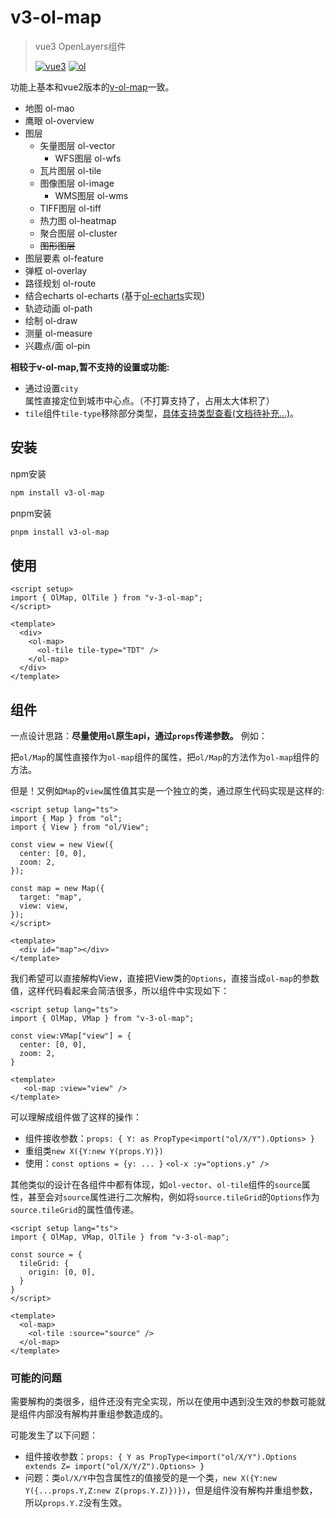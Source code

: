 # v3-ol-map

> vue3 OpenLayers组件
> 
> [![vue3](https://img.shields.io/badge/vue-^3.5-8A2BE2)](https://github.com/vuejs/core/tree/main/packages/vue#readme)
> [![ol](https://img.shields.io/badge/OpenLayers-^10-20c3aa)](https://openlayers.org/)

功能上基本和vue2版本的[v-ol-map](https://github.com/pp129/vue-openlayers-map)一致。

- 地图 ol-mao
- 鹰眼 ol-overview
- 图层
    - 矢量图层 ol-vector
      - WFS图层 ol-wfs
    - 瓦片图层 ol-tile
    - 图像图层 ol-image
      - WMS图层 ol-wms
    - TIFF图层 ol-tiff
    - 热力图 ol-heatmap
    - 聚合图层 ol-cluster
    - ~~图形图层~~
- 图层要素 ol-feature
- 弹框 ol-overlay
- 路径规划 ol-route
- 结合echarts ol-echarts (基于[ol-echarts](https://github.com/sakitam-fdd/ol3Echarts)实现)
- 轨迹动画 ol-path
- 绘制 ol-draw
- 测量 ol-measure
- 兴趣点/面 ol-pin

__相较于v-ol-map,暂不支持的设置或功能:__

* 通过设置`city`属性直接定位到城市中心点。（不打算支持了，占用太大体积了）
* `tile`组件`tile-type`移除部分类型，[具体支持类型查看(文档待补充...)](#v3-ol-map)。

## 安装

npm安装

```bash
npm install v3-ol-map
```

pnpm安装

```bash
pnpm install v3-ol-map
```

## 使用

```vue
<script setup>
import { OlMap, OlTile } from "v-3-ol-map";
</script>

<template>
  <div>
    <ol-map>
      <ol-tile tile-type="TDT" />
    </ol-map>
  </div>
</template>
```

## 组件

一点设计思路：__尽量使用`ol`原生api，通过`props`传递参数。__ 例如：

把`ol/Map`的属性直接作为`ol-map`组件的属性，把`ol/Map`的方法作为`ol-map`组件的方法。

但是！又例如`Map`的`view`属性值其实是一个独立的类，通过原生代码实现是这样的:

```vue
<script setup lang="ts">
import { Map } from "ol";
import { View } from "ol/View";

const view = new View({
  center: [0, 0],
  zoom: 2,
});

const map = new Map({
  target: "map",
  view: view,
});
</script>

<template>
  <div id="map"></div>
</template>
```

我们希望可以直接解构View，直接把View类的`Options`，直接当成`ol-map`的参数值，这样代码看起来会简洁很多，所以组件中实现如下：

```vue
<script setup lang="ts">
import { OlMap, VMap } from "v-3-ol-map";

const view:VMap["view"] = {
  center: [0, 0],
  zoom: 2,
}

<template>
   <ol-map :view="view" />
</template>
```

可以理解成组件做了这样的操作：

* 组件接收参数：`props: { Y: as PropType<import("ol/X/Y").Options> }`
* 重组类`new X({Y:new Y(props.Y)})`
* 使用：`const options = {y: ... }` `<ol-x :y="options.y" />`

其他类似的设计在各组件中都有体现，如`ol-vector`、`ol-tile`组件的`source`属性，甚至会对`source`属性进行二次解构，例如将`source.tileGrid`的`Options`作为`source.tileGrid`的属性值传递。

```vue
<script setup lang="ts">
import { OlMap, VMap, OlTile } from "v-3-ol-map";

const source = {
  tileGrid: {
    origin: [0, 0],
  }
}
</script>

<template>
  <ol-map>
    <ol-tile :source="source" />
  </ol-map>
</template>
```

### 可能的问题

需要解构的类很多，组件还没有完全实现，所以在使用中遇到没生效的参数可能就是组件内部没有解构并重组参数造成的。

可能发生了以下问题：

* 组件接收参数：`props: { Y as PropType<import("ol/X/Y").Options extends Z= import("ol/X/Y/Z").Options> }`
* 问题：类`ol/X/Y`中包含属性`Z`的值接受的是一个类，`new X({Y:new Y({...props.Y,Z:new Z(props.Y.Z)})})`，但是组件没有解构并重组参数，所以`props.Y.Z`没有生效。
